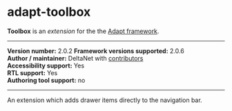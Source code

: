 adapt-toolbox
===========

**Toolbox** is an *extension* for the the [Adapt framework](https://github.com/adaptlearning/adapt_framework).   

----------------------------
**Version number:**  2.0.2 
**Framework versions supported:**  2.0.6    
**Author / maintainer:** DeltaNet with [contributors](https://github.com/deltanet/adapt-toolbox/graphs/contributors)     
**Accessibility support:** Yes  
**RTL support:** Yes     
**Authoring tool support:** no

----------------------------

An extension which adds drawer items directly to the navigation bar.
